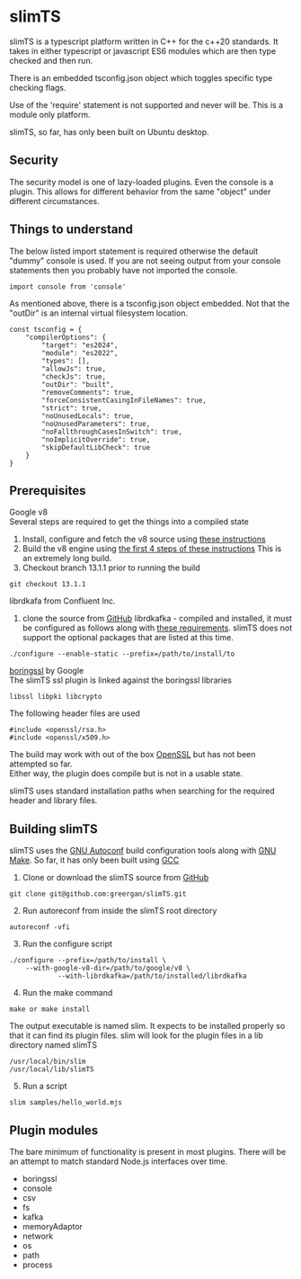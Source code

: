 # slimTS
slimTS is a typescript platform written in C++ for the c++20 standards. It takes in either typescript or javascript ES6 modules which are then type checked and then run.

There is an embedded tsconfig.json object which toggles specific type checking flags.

Use of the 'require' statement is not supported and never will be. This is a module only platform.

slimTS, so far, has only been built on Ubuntu desktop.

## Security
The security model is one of lazy-loaded plugins. Even the console is a plugin. This allows for different behavior from the same "object" under different circumstances.

## Things to understand
The below listed import statement is required otherwise the default "dummy" console is used. If you are not seeing output from your console statements then you probably have not imported the console.
```
import console from 'console'
```

As mentioned above, there is a tsconfig.json object embedded. Not that the "outDir" is an internal virtual filesystem location.
```
const tsconfig = {
    "compilerOptions": {
        "target": "es2024",
        "module": "es2022",
        "types": [],
        "allowJs": true,
        "checkJs": true,
        "outDir": "built",
        "removeComments": true,
        "forceConsistentCasingInFileNames": true,
        "strict": true,
        "noUnusedLocals": true,
        "noUnusedParameters": true,
        "noFallthroughCasesInSwitch": true,
        "noImplicitOverride": true,
        "skipDefaultLibCheck": true
    }
}
```
## Prerequisites
Google v8  
Several steps are required to get the things into a compiled state  
1. Install, configure and fetch the v8 source using [these instructions](https://v8.dev/docs/source-code#using-git)  
2. Build the v8 engine using [the first 4 steps of these instructions](https://v8.dev/docs/embed#run-the-example) This is an extremely long build.
3. Checkout branch 13.1.1 prior to running the build
```
git checkout 13.1.1
```
librdkafa from Confluent Inc.  
1. clone the source from [GitHub](https://github.com/confluentinc/librdkafka)
  librdkafka - compiled and installed, it must be configured as follows along with [these requirements](https://github.com/confluentinc/librdkafka?tab=readme-ov-file#build-from-source). slimTS does not support the optional packages that are listed at this time.
```
./configure --enable-static --prefix=/path/to/install/to
```
[boringssl](https://boringssl.googlesource.com/boringssl) by Google  
The slimTS ssl plugin is linked against the boringssl libraries
```
libssl libpki libcrypto
```
The following header files are used
```
#include <openssl/rsa.h>
#include <openssl/x509.h>
```
The build may work with out of the box [OpenSSL](https://www.openssl.org/) but has not been attempted so far.  
Either way, the plugin does compile but is not in a usable state.

slimTS uses standard installation paths when searching for the required header and library files.

## Building slimTS
slimTS uses the [GNU Autoconf](https://www.gnu.org/software/autoconf/) build configuration tools along with [GNU Make](https://www.gnu.org/software/make/). So far, it has only been built using [GCC](https://gcc.gnu.org/)  
1. Clone or download the slimTS source from [GitHub](https://github.com/greergan/slimTS)
```
git clone git@github.com:greergan/slimTS.git
```
2. Run autoreconf from inside the slimTS root directory
```
autoreconf -vfi
```
3. Run the configure script
```
./configure --prefix=/path/to/install \
    --with-google-v8-dir=/path/to/google/v8 \
			--with-librdkafka=/path/to/installed/librdkafka
```  
4. Run the make command
```
make or make install
```
The output executable is named slim. It expects to be installed properly so that it can find its plugin files. slim will look for the plugin files in a lib directory named slimTS  
```
/usr/local/bin/slim
/usr/local/lib/slimTS
```

5. Run a script
```
slim samples/hello_world.mjs
```

## Plugin modules  
The bare minimum of functionality is present in most plugins. There will be an attempt to match standard Node.js interfaces over time.
- boringssl
- console
- csv
- fs
- kafka
- memoryAdaptor
- network
- os
- path
- process
